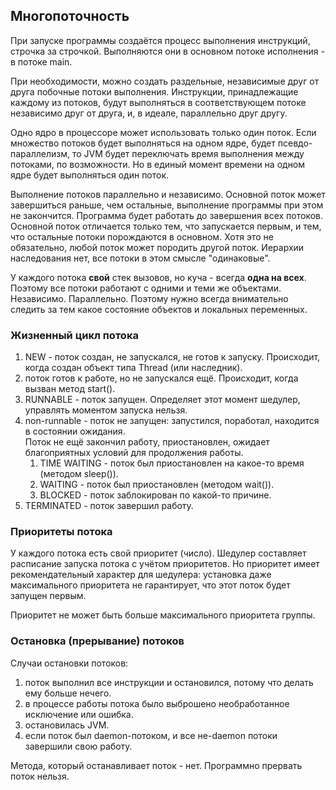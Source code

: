 ## Многопоточность

При запуске программы создаётся процесс выполнения инструкций, строчка за строчкой.
Выполняются они в основном потоке исполнения - в потоке main.

При необходимости, можно создать раздельные, независимые друг от друга побочные потоки выполнения.
Инструкции, принадлежащие каждому из потоков, будут выполняться в соответствующем потоке независимо друг от друга, и, 
в идеале, параллельно друг другу.

Одно ядро в процессоре может использовать только один поток.
Если множество потоков будет выполняться на одном ядре, будет псевдо-параллелизм, то JVM будет переключать время 
выполнения между потоками, по возможности.
Но в единый момент времени на одном ядре будет выполняться один поток.

Выполнение потоков параллельно и независимо.
Основной поток может завершиться раньше, чем остальные, выполнение программы при этом не закончится.
Программа будет работать до завершения всех потоков.
Основной поток отличается только тем, что запускается первым, и тем, что остальные потоки порождаются в основном.
Хотя это не обязательно, любой поток может породить другой поток. Иерархии наследования нет, все потоки в этом смысле 
"одинаковые".


У каждого потока **свой** стек вызовов, но куча - всегда **одна на всех**.
Поэтому все потоки работают с одними и теми же объектами. Независимо. Параллельно.
Поэтому нужно всегда внимательно следить за тем какое состояние объектов и локальных переменных.

### Жизненный цикл потока
1. NEW - поток создан, не запускался, не готов к запуску. Происходит, когда создан объект типа Thread (или наследник).
1. поток готов к работе, но не запускался ещё. Происходит, когда вызван метод start().
1. RUNNABLE - поток запущен. Определяет этот момент шедулер, управлять моментом запуска нельзя.
1. non-runnable - поток не запущен: запустился, поработал, находится в состоянии ожидания.  
    Поток не ещё закончил работу, приостановлен, ожидает благоприятных условий для продолжения работы.
    1. TIME WAITING - поток был приостановлен на какое-то время (методом sleep()).
    2. WAITING - поток был приостановлен (методом wait()).
    3. BLOCKED - поток заблокирован по какой-то причине.
1. TERMINATED - поток завершил работу.

### Приоритеты потока
У каждого потока есть свой приоритет (число).
Шедулер составляет расписание запуска потока с учётом приоритетов.
Но приоритет имеет рекомендательный характер для шедулера: установка даже максимального приоритета не гарантирует, что 
этот поток будет запущен первым.

Приоритет не может быть больше максимального приоритета группы.

### Остановка (прерывание) потоков

Случаи остановки потоков:
1. поток выполнил все инструкции и остановился, потому что делать ему больше нечего.
2. в процессе работы потока было выброшено необработанное исключение или ошибка.
3. остановилась JVM.
4. если поток был daemon-потоком, и все не-daemon потоки завершили свою работу.

Метода, который останавливает поток - нет.
Программно прервать поток нельзя.